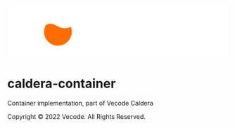 <picture>
  <source media="(prefers-color-scheme: dark)" srcset=".github/logo_github_w.svg">
  <source media="(prefers-color-scheme: light)" srcset=".github/logo_github.svg">
  <img src=".github/logo_github_w.svg">
</picture>

# caldera-container

Container implementation, part of Vecode Caldera

Copyright &copy; 2022 Vecode. All Rights Reserved.